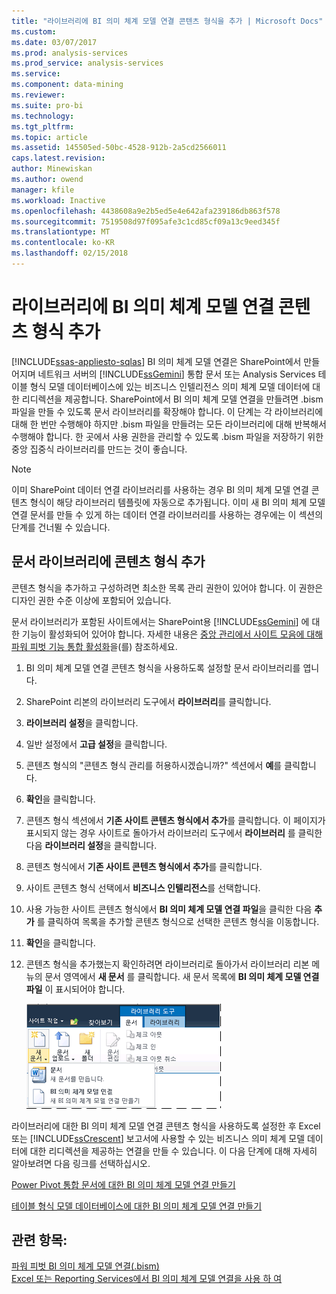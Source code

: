 ```yaml
---
title: "라이브러리에 BI 의미 체계 모델 연결 콘텐츠 형식을 추가 | Microsoft Docs"
ms.custom: 
ms.date: 03/07/2017
ms.prod: analysis-services
ms.prod_service: analysis-services
ms.service: 
ms.component: data-mining
ms.reviewer: 
ms.suite: pro-bi
ms.technology: 
ms.tgt_pltfrm: 
ms.topic: article
ms.assetid: 145505ed-50bc-4528-912b-2a5cd2566011
caps.latest.revision: 
author: Minewiskan
ms.author: owend
manager: kfile
ms.workload: Inactive
ms.openlocfilehash: 4438608a9e2b5ed5e4e642afa239186db863f578
ms.sourcegitcommit: 7519508d97f095afe3c1cd85cf09a13c9eed345f
ms.translationtype: MT
ms.contentlocale: ko-KR
ms.lasthandoff: 02/15/2018
---
```

# <a name="add-bi-semantic-model-connection-content-type-to-library"></a>라이브러리에 BI 의미 체계 모델 연결 콘텐츠 형식 추가
[!INCLUDE[ssas-appliesto-sqlas](../../includes/ssas-appliesto-sqlas.md)]
BI 의미 체계 모델 연결은 SharePoint에서 만들어지며 네트워크 서버의 [!INCLUDE[ssGemini](../../includes/ssgemini-md.md)] 통합 문서 또는 Analysis Services 테이블 형식 모델 데이터베이스에 있는 비즈니스 인텔리전스 의미 체계 모델 데이터에 대한 리디렉션을 제공합니다. SharePoint에서 BI 의미 체계 모델 연결을 만들려면 .bism 파일을 만들 수 있도록 문서 라이브러리를 확장해야 합니다. 이 단계는 각 라이브러리에 대해 한 번만 수행해야 하지만 .bism 파일을 만들려는 모든 라이브러리에 대해 반복해서 수행해야 합니다. 한 곳에서 사용 권한을 관리할 수 있도록 .bism 파일을 저장하기 위한 중앙 집중식 라이브러리를 만드는 것이 좋습니다.  
  
> [!NOTE]  
>  이미 SharePoint 데이터 연결 라이브러리를 사용하는 경우 BI 의미 체계 모델 연결 콘텐츠 형식이 해당 라이브러리 템플릿에 자동으로 추가됩니다. 이미 새 BI 의미 체계 모델 연결 문서를 만들 수 있게 하는 데이터 연결 라이브러리를 사용하는 경우에는 이 섹션의 단계를 건너뛸 수 있습니다.  
  
##  <a name="bkmk_addtype"></a> 문서 라이브러리에 콘텐츠 형식 추가  
 콘텐츠 형식을 추가하고 구성하려면 최소한 목록 관리 권한이 있어야 합니다. 이 권한은 디자인 권한 수준 이상에 포함되어 있습니다.  
  
 문서 라이브러리가 포함된 사이트에서는 SharePoint용 [!INCLUDE[ssGemini](../../includes/ssgemini-md.md)] 에 대한 기능이 활성화되어 있어야 합니다. 자세한 내용은 [중앙 관리에서 사이트 모음에 대해 파워 피벗 기능 통합 활성화](../../analysis-services/power-pivot-sharepoint/activate-power-pivot-integration-for-site-collections-in-ca.md)을(를) 참조하세요.  
  
1.  BI 의미 체계 모델 연결 콘텐츠 형식을 사용하도록 설정할 문서 라이브러리를 엽니다.  
  
2.  SharePoint 리본의 라이브러리 도구에서 **라이브러리**를 클릭합니다.  
  
3.  **라이브러리 설정**을 클릭합니다.  
  
4.  일반 설정에서 **고급 설정**을 클릭합니다.  
  
5.  콘텐츠 형식의 "콘텐츠 형식 관리를 허용하시겠습니까?" 섹션에서 **예**를 클릭합니다.  
  
6.  **확인**을 클릭합니다.  
  
7.  콘텐츠 형식 섹션에서 **기존 사이트 콘텐츠 형식에서 추가**를 클릭합니다. 이 페이지가 표시되지 않는 경우 사이트로 돌아가서 라이브러리 도구에서 **라이브러리** 를 클릭한 다음 **라이브러리 설정**을 클릭합니다.  
  
8.  콘텐츠 형식에서 **기존 사이트 콘텐츠 형식에서 추가**를 클릭합니다.  
  
9. 사이트 콘텐츠 형식 선택에서 **비즈니스 인텔리전스**를 선택합니다.  
  
10. 사용 가능한 사이트 콘텐츠 형식에서 **BI 의미 체계 모델 연결 파일**을 클릭한 다음 **추가** 를 클릭하여 목록을 추가할 콘텐츠 형식으로 선택한 콘텐츠 형식을 이동합니다.  
  
11. **확인**을 클릭합니다.  
  
12. 콘텐츠 형식을 추가했는지 확인하려면 라이브러리로 돌아가서 라이브러리 리본 메뉴의 문서 영역에서 **새 문서** 를 클릭합니다. 새 문서 목록에 **BI 의미 체계 모델 연결 파일** 이 표시되어야 합니다.  
  
     ![SharePoint 라이브러리에 새 문서 하위 메뉴](../../analysis-services/power-pivot-sharepoint/media/ssas-bismconnection-new.gif "SharePoint 라이브러리에 새 문서 하위 메뉴")  
  
 라이브러리에 대한 BI 의미 체계 모델 연결 콘텐츠 형식을 사용하도록 설정한 후 Excel 또는 [!INCLUDE[ssCrescent](../../includes/sscrescent-md.md)] 보고서에 사용할 수 있는 비즈니스 의미 체계 모델 데이터에 대한 리디렉션을 제공하는 연결을 만들 수 있습니다. 이 다음 단계에 대해 자세히 알아보려면 다음 링크를 선택하십시오.  
  
 [Power Pivot 통합 문서에 대한 BI 의미 체계 모델 연결 만들기](../../analysis-services/power-pivot-sharepoint/create-a-bi-semantic-model-connection-to-a-power-pivot-workbook.md)  
  
 [테이블 형식 모델 데이터베이스에 대한 BI 의미 체계 모델 연결 만들기](../../analysis-services/power-pivot-sharepoint/create-a-bi-semantic-model-connection-to-a-tabular-model-database.md)  
  
## <a name="see-also"></a>관련 항목:  
 [파워 피벗 BI 의미 체계 모델 연결&#40;.bism&#41;](../../analysis-services/power-pivot-sharepoint/power-pivot-bi-semantic-model-connection-bism.md)   
 [Excel 또는 Reporting Services에서 BI 의미 체계 모델 연결을 사용 하 여](../../analysis-services/power-pivot-sharepoint/use-a-bi-semantic-model-connection-in-excel-or-reporting-services.md)  
  
  
